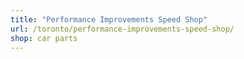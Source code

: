 ```yaml
---
title: "Performance Improvements Speed Shop"
url: /toronto/performance-improvements-speed-shop/
shop: car parts
---
```

